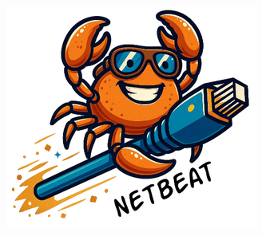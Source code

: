 <div align="center">


<img src="docs/assets/netbeat.webp" align="center" alt="CaML Logo" height="auto" width=500px/>

</div>
